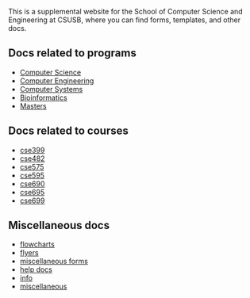 This is a supplemental website for the School of Computer Science and Engineering at CSUSB,
where you can find forms, templates, and other docs.

## Docs related to programs

* [Computer Science](cs/)
* [Computer Engineering](ce/)
* [Computer Systems](ba/)
* [Bioinformatics](bi/)
* [Masters](ms/)

## Docs related to courses

* [cse399](cse399)
* [cse482](cse482)
* [cse575](cse575)
* [cse595](cse595)
* [cse690](cse690)
* [cse695](cse695)
* [cse699](cse699)

## Miscellaneous docs

* [flowcharts](flowcharts)
* [flyers](flyers)
* [miscellaneous forms](forms)
* [help docs](help)
* [info](info)
* [miscellaneous](miscellaneous)

